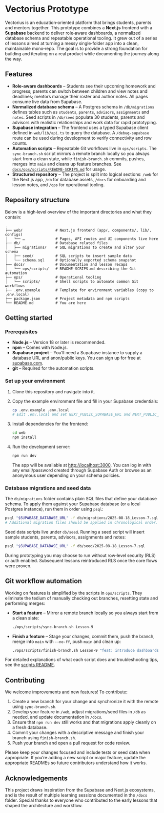 # Vectorius Prototype

Vectorius is an education‑oriented platform that brings students, parents and mentors together.  This prototype combines a **Next.js** frontend with a **Supabase** backend to deliver role‑aware dashboards, a normalized database schema and repeatable operational tooling.  It grew out of a series of lessons aimed at turning a messy single‑folder app into a clean, maintainable mono‑repo.  The goal is to provide a strong foundation for building and iterating on a real product while documenting the journey along the way.

## Features

* **Role‑aware dashboards** – Students see their upcoming homework and progress; parents can switch between children and view notes and deadlines; mentors manage their roster and author notes.  All pages consume live data from Supabase.
* **Normalized database schema** – A Postgres schema in `/db/migrations` defines tables such as `students`, `parents`, `advisors`, `assignments` and `notes`.  Seed scripts in `/db/seed` populate 30 students, parents and advisors with realistic relationships and work data for rapid prototyping.
* **Supabase integration** – The frontend uses a typed Supabase client defined in `web/lib/api.ts` to query the database.  A `/debug-supabase` route can be used during development to verify connectivity and row counts.
* **Automation scripts** – Repeatable Git workflows live in `ops/scripts`.  The `sync-branch.sh` script mirrors a remote branch locally so you always start from a clean state, while `finish-branch.sh` commits, pushes, merges into `main` and cleans up feature branches.  See [`docs/ops/scripts/README‑SCRIPS.md`](docs/ops/scripts/README-SCRIPS.md) for usage.
* **Structured repository** – The project is split into logical sections: `/web` for the Next.js app, `/db` for database assets, `/docs` for onboarding and lesson notes, and `/ops` for operational tooling.

## Repository structure

Below is a high‑level overview of the important directories and what they contain:

```
.
├── web/               # Next.js frontend (app/, components/, lib/, configs)
│   └── …              # Pages, API routes and UI components live here
├── db/                # Database related files
│   ├── migrations/    # SQL migrations to create and alter your schema
│   ├── seed/          # SQL scripts to insert sample data
│   └── schema.sql     # Optionally exported schema snapshot
├── docs/              # Documentation and lesson recaps
│   └── ops/scripts/   # README‑SCRIPS.md describing the Git automation
├── ops/               # Operational tooling
│   └── scripts/       # Shell scripts to automate common Git workflows
├── .env.example       # Template for environment variables (copy to .env.local)
├── package.json       # Project metadata and npm scripts
└── README.md          # You are here
```

## Getting started

### Prerequisites

* **Node.js** – Version 18 or later is recommended.
* **npm** – Comes with Node.js.
* **Supabase project** – You’ll need a Supabase instance to supply a database URL and anon/public keys.  You can sign up for free at [supabase.com](https://supabase.com/).
* **git** – Required for the automation scripts.

### Set up your environment

1. Clone this repository and navigate into it.
2. Copy the example environment file and fill in your Supabase credentials:

   ```bash
   cp .env.example .env.local
   # Edit .env.local and set NEXT_PUBLIC_SUPABASE_URL and NEXT_PUBLIC_SUPABASE_ANON_KEY
   ```

3. Install dependencies for the frontend:

   ```bash
   cd web
   npm install
   ```

4. Run the development server:

   ```bash
   npm run dev
   ```

   The app will be available at [http://localhost:3000](http://localhost:3000).  You can log in with any email/password created through Supabase Auth or browse as an anonymous user depending on your schema policies.

### Database migrations and seed data

The `db/migrations` folder contains plain SQL files that define your database schema.  To apply them against your Supabase database (or a local Postgres instance), run them in order using `psql`:

```bash
psql "$SUPABASE_DATABASE_URL" -f db/migrations/2025-08-18_Lesson-7.sql
# Additional migration files should be applied in chronological order.
```

Seed data scripts live under `db/seed`.  Running a seed script will insert sample students, parents, advisors, assignments and notes:

```bash
psql "$SUPABASE_DATABASE_URL" -f db/seed/2025-08-18_Lesson-7.sql
```

During prototyping you may choose to run without row‑level security (RLS) or auth enabled.  Subsequent lessons reintroduced RLS once the core flows were proven.

## Git workflow automation

Working on features is simplified by the scripts in `ops/scripts`.  They eliminate the tedium of manually checking out branches, resetting state and performing merges:

* **Start a feature** – Mirror a remote branch locally so you always start from a clean slate:

  ```bash
  ./ops/scripts/sync-branch.sh Lesson-9
  ```

* **Finish a feature** – Stage your changes, commit them, push the branch, merge into `main` with `--no-ff`, push `main` and clean up:

  ```bash
  ./ops/scripts/finish-branch.sh Lesson-9 "feat: introduce dashboards and cleanup"
  ```

For detailed explanations of what each script does and troubleshooting tips, see the [scripts README](docs/ops/scripts/README-SCRIPS.md).

## Contributing

We welcome improvements and new features!  To contribute:

1. Create a new branch for your change and synchronize it with the remote using `sync-branch.sh`.
2. Develop your feature in `/web`, adjust migrations/seed files in `/db` as needed, and update documentation in `/docs`.
3. Ensure that `npm run dev` still works and that migrations apply cleanly on a fresh database.
4. Commit your changes with a descriptive message and finish your branch using `finish-branch.sh`.
5. Push your branch and open a pull request for code review.

Please keep your changes focused and include tests or seed data when appropriate.  If you’re adding a new script or major feature, update the appropriate READMEs so future contributors understand how it works.

## Acknowledgements

This project draws inspiration from the Supabase and Next.js ecosystems, and is the result of multiple learning sessions documented in the `/docs` folder.  Special thanks to everyone who contributed to the early lessons that shaped the architecture and workflow.
